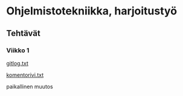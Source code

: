 # Ohjelmistotekniikka, harjoitustyö

## Tehtävät

### Viikko 1

[gitlog.txt](https://github.com/petrioski/ot-harjoitustyo/blob/master/laskarit/viikko1/gitlog.txt)

[komentorivi.txt](https://github.com/petrioski/ot-harjoitustyo/blob/master/laskarit/viikko1/komentorivi.txt)

paikallinen muutos
